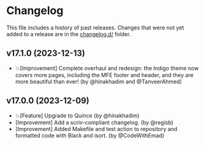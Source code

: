 # Changelog

This file includes a history of past releases. Changes that were not yet added to a release are in the [changelog.d/](./changelog.d) folder.

<!--
⚠️ DO NOT ADD YOUR CHANGES TO THIS FILE! (unless you want to modify existing changelog entries in this file)
Changelog entries are managed by scriv. After you have made some changes to this plugin, create a changelog entry with:

    scriv create

Edit and commit the newly-created file in changelog.d.

If you need to create a new release, create a separate commit just for that. It is important to respect these
instructions, because git commits are used to generate release notes:
  - Modify the version number in `__about__.py`.
  - Collect changelog entries with `scriv collect`
  - The title of the commit should be the same as the new version: "vX.Y.Z".
-->

<!-- scriv-insert-here -->

<a id='changelog-17.1.0'></a>
## v17.1.0 (2023-12-13)

- 💥[Improvement] Complete overhaul and redesign: the Indigo theme now covers more pages, including the MFE footer and header, and they are more beautiful than ever! (by @hinakhadim and @TanveerAhmed)

<a id='changelog-17.0.0'></a>
## v17.0.0 (2023-12-09)

- 💥[Feature] Upgrade to Quince (by @hinakhadim)
- [Improvement] Add a scriv-compliant changelog. (by @regisb)
- [Improvement] Added Makefile and test action to repository and formatted code with Black and isort. (by @CodeWithEmad)



